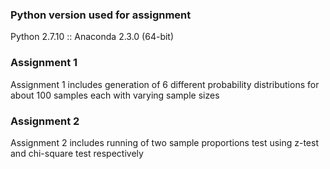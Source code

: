 ### Python version used for assignment
Python 2.7.10 :: Anaconda 2.3.0 (64-bit)

### Assignment 1

Assignment 1 includes generation of 6 different probability distributions for about 100 samples each with varying sample sizes

### Assignment 2

Assignment 2 includes running of two sample proportions test using z-test and chi-square test respectively
